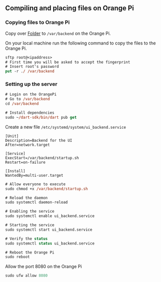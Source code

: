 ## Compiling and placing files on Orange Pi

### Copying files to Orange Pi

Copy over [Folder](../../User_Interface/backend) to `/var/backend` on the Orange Pi.

On your local machine run the following command to copy the files to the Orange Pi.

```ps
sftp root@<ipaddress>
# First time you will be asked to accept the fingerprint
# Insert root's password
put -r ./ /var/backend
```

### Setting up the server

```ps
# Login on the OrangePi
# Go to /var/backend
cd /var/backend

# Install dependencies
sudo ~/dart-sdk/bin/dart pub get
```

Create a new file `/etc/systemd/system/ui_backend.service`

```service
[Unit]
Description=Backend for the UI
After=network.target

[Service]
ExecStart=/var/backend/startup.sh
Restart=on-failure

[Install]
WantedBy=multi-user.target
```

```ps
# Allow everyone to execute
sudo chmod +x /var/backend/startup.sh

# Reload the daemon
sudo systemctl daemon-reload

# Enabling the service
sudo systemctl enable ui_backend.service

# Starting the service
sudo systemctl start ui_backend.service

# Verify the status
sudo systemctl status ui_backend.service

# Reboot the Orange Pi
sudo reboot
```

Allow the port 8080 on the Orange Pi
 
```ps
sudo ufw allow 8080
```
